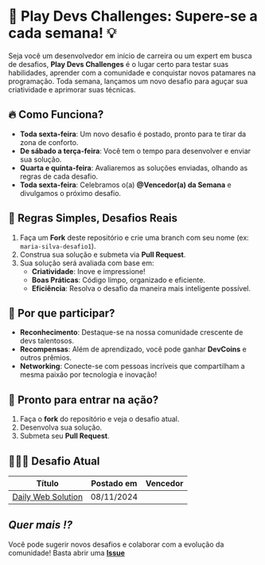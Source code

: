 # 🚀 **Play Devs Challenges**: Supere-se a cada semana! 💡

Seja você um desenvolvedor em início de carreira ou um expert em busca de desafios, **Play Devs Challenges** é o lugar certo para testar suas habilidades, aprender com a comunidade e conquistar novos patamares na programação. Toda semana, lançamos um novo desafio para aguçar sua criatividade e aprimorar suas técnicas.

## 🔥 **Como Funciona?**
- **Toda sexta-feira**: Um novo desafio é postado, pronto para te tirar da zona de conforto.
- **De sábado a terça-feira**: Você tem o tempo para desenvolver e enviar sua solução.
- **Quarta e quinta-feira**: Avaliaremos as soluções enviadas, olhando as regras de cada desafio.
- **Toda sexta-feira**: Celebramos o(a) **@Vencedor(a) da Semana** e divulgamos o próximo desafio.

## 📏 **Regras Simples, Desafios Reais**
1. Faça um **Fork** deste repositório e crie uma branch com seu nome (ex: `maria-silva-desafio1`).
2. Construa sua solução e submeta via **Pull Request**.
3. Sua solução será avaliada com base em:
   - **Criatividade**: Inove e impressione!
   - **Boas Práticas**: Código limpo, organizado e eficiente.
   - **Eficiência**: Resolva o desafio da maneira mais inteligente possível.

## 🏅 **Por que participar?**
- **Reconhecimento**: Destaque-se na nossa comunidade crescente de devs talentosos.
- **Recompensas**: Além de aprendizado, você pode ganhar **DevCoins** e outros prêmios.
- **Networking**: Conecte-se com pessoas incríveis que compartilham a mesma paixão por tecnologia e inovação!

## 🎯 **Pronto para entrar na ação?**
1. Faça o **fork** do repositório e veja o desafio atual.
2. Desenvolva sua solução.
3. Submeta seu **Pull Request**.

## 👨🏻‍💻 **Desafio Atual**
| Título                                     | Postado em | Vencedor |
| ------------------------------------------ | ---------- | -------- |
| [Daily Web Solution](./daily-web-solution) | 08/11/2024 |          |

## _Quer mais !?_
Você pode sugerir novos desafios e colaborar com a evolução da comunidade! 
Basta abrir uma **[Issue](https://github.com/Play-Devs/challenges/issues)**
